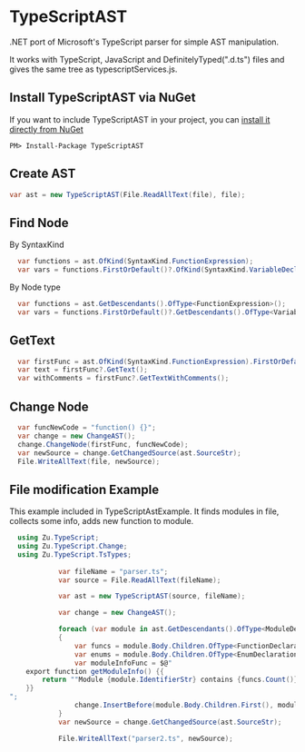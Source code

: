 # TypeScriptAST
.NET port of Microsoft's TypeScript parser for simple AST manipulation.

It works with TypeScript, JavaScript and DefinitelyTyped(".d.ts") files and gives the same tree as typescriptServices.js.

## Install TypeScriptAST via NuGet

If you want to include TypeScriptAST in your project, you can [install it directly from NuGet](https://www.nuget.org/packages/TypeScriptAST/)

```
PM> Install-Package TypeScriptAST
```

## Create AST
```csharp
var ast = new TypeScriptAST(File.ReadAllText(file), file);
```
## Find Node
By SyntaxKind
```csharp
  var functions = ast.OfKind(SyntaxKind.FunctionExpression);
  var vars = functions.FirstOrDefault()?.OfKind(SyntaxKind.VariableDeclaration);
```
By Node type
```csharp
  var functions = ast.GetDescendants().OfType<FunctionExpression>();
  var vars = functions.FirstOrDefault()?.GetDescendants().OfType<VariableDeclaration>();
```
## GetText
```csharp
  var firstFunc = ast.OfKind(SyntaxKind.FunctionExpression).FirstOrDefault();
  var text = firstFunc?.GetText();
  var withComments = firstFunc?.GetTextWithComments();
```
## Change Node
```csharp
  var funcNewCode = "function() {}";
  var change = new ChangeAST();
  change.ChangeNode(firstFunc, funcNewCode);
  var newSource = change.GetChangedSource(ast.SourceStr);
  File.WriteAllText(file, newSource);
```
## File modification Example

This example included in TypeScriptAstExample. It finds modules in file, collects some info, adds new function to module.

```csharp
  using Zu.TypeScript;
  using Zu.TypeScript.Change;
  using Zu.TypeScript.TsTypes;
  
            var fileName = "parser.ts";
            var source = File.ReadAllText(fileName);

            var ast = new TypeScriptAST(source, fileName);

            var change = new ChangeAST();

            foreach (var module in ast.GetDescendants().OfType<ModuleDeclaration>())
            {
                var funcs = module.Body.Children.OfType<FunctionDeclaration>().ToList();
                var enums = module.Body.Children.OfType<EnumDeclaration>();
                var moduleInfoFunc = $@"
    export function getModuleInfo() {{
        return ""Module {module.IdentifierStr} contains {funcs.Count()} functions ({funcs.Count(v => v.IdentifierStr.StartsWith("parse"))} starts with parse), {enums.Count()} enums ..."";
    }}
";
                change.InsertBefore(module.Body.Children.First(), moduleInfoFunc);
            }
            var newSource = change.GetChangedSource(ast.SourceStr);

            File.WriteAllText("parser2.ts", newSource);

```
